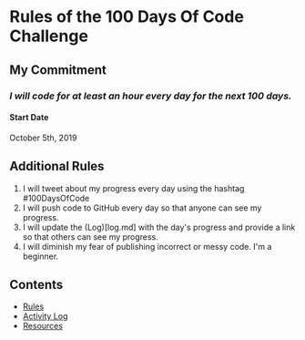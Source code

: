 # Rules of the 100 Days Of Code Challenge

## My Commitment
### *I will code for at least an hour every day for the next 100 days.*

#### Start Date
October 5th, 2019

## Additional Rules
1. I will tweet about my progress every day using the hashtag #100DaysOfCode
2. I will push code to GitHub every day so that anyone can see my progress.
3. I will update the (Log)[log.md] with the day's progress and provide a link so that others can see my progress.
4. I will diminish my fear of publishing incorrect or messy code. I'm a beginner.

## Contents
* [Rules](rules.md)
* [Activity Log](log.md)
* [Resources](resources.md)
